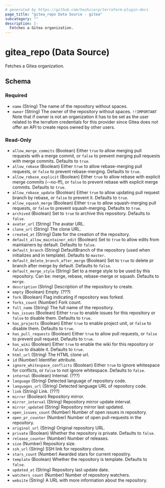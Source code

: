 ```yaml
---
# generated by https://github.com/hashicorp/terraform-plugin-docs
page_title: "gitea_repo Data Source - gitea"
subcategory: ""
description: |-
  Fetches a Gitea organization.
---
```


# gitea_repo (Data Source)

Fetches a Gitea organization.



<!-- schema generated by tfplugindocs -->
## Schema

### Required

- `name` (String) The name of the repository without spaces.
- `owner` (String) The owner of the repository without spaces. `!!IMPORTANT` Note that if owner is not an organization it has to be set as the user related to the terrafom credentials for this provider since Gitea does not offer an API to create repos owned by other users.

### Read-Only

- `allow_merge_commits` (Boolean) Either `true` to allow merging pull requests with a merge commit, or `false` to prevent merging pull requests with merge commits. Defaults to `true`.
- `allow_rebase` (Boolean) Either `true` to allow rebase-merging pull requests, or `false` to prevent rebase-merging. Defaults to `true`.
- `allow_rebase_explicit` (Boolean) Either `true` to allow rebase with explicit merge commits (--no-ff), or `false` to prevent rebase with explicit merge commits. Defaults to `true`.
- `allow_rebase_update` (Boolean) Either `true` to allow updating pull request branch by rebase, or `false` to prevent it. Defaults to `true`.
- `allow_squash_merge` (Boolean) Either `true` to allow squash-merging pull requests, or `false` to prevent squash-merging. Defaults to `true`.
- `archived` (Boolean) Set to `true` to archive this repository. Defaults to `false`.
- `avatar_url` (String) The avatar URL.
- `clone_url` (String) The clone URL.
- `created_at` (String) Date for the creation of the repository.
- `default_allow_maintainer_edit` (Boolean) Set to `true` to allow edits from maintainers by default. Defaults to `false`.
- `default_branch` (String) DefaultBranch of the repository (used when initializes and in template). Defaults to `master`.
- `default_delete_branch_after_merge` (Boolean) Set to `true` to delete pr branch after merge by default. Defaults to `false`.
- `default_merge_style` (String) Set to a merge style to be used by this repository. Can be: merge, rebase, rebase-merge or squash. Defaults to `merge`.
- `description` (String) Description of the repository to create.
- `empty` (Boolean) Empty. (???)
- `fork` (Boolean) Flag indicating if repository was forked.
- `forks_count` (Number) Fork count.
- `full_name` (String) The full name of the repository.
- `has_issues` (Boolean) Either `true` to enable issues for this repository or `false` to disable them. Defaults to `true`.
- `has_projects` (Boolean) Either `true` to enable project unit, or `false` to disable them. Defaults to `true`.
- `has_pull_requests` (Boolean) Either `true` to allow pull requests, or `false` to prevent pull request. Defaults to `true`.
- `has_wiki` (Boolean) Either `true` to enable the wiki for this repository or `false` to disable it. Defaults to `true`.
- `html_url` (String) The HTML clone url.
- `id` (Number) Identifier attribute.
- `ignore_whitespace_conflicts` (Boolean) Either `true` to ignore whitespace for conflicts, or `false` to not ignore whitespace. Defaults to `false`.
- `internal` (Boolean) Internal. (???)
- `language` (String) Detected language of repository code.
- `languages_url` (String) Detected language URL of repository code.
- `link` (String) Link. (???)
- `mirror` (Boolean) Repository mirror.
- `mirror_interval` (String) Repository mirror update interval.
- `mirror_updated` (String) Repository mirror last updated.
- `open_issues_count` (Number) Number of open issues in repository.
- `open_pr_counter` (Number) Number of open pull-requests in the repository.
- `original_url` (String) Original repository URL.
- `private` (Boolean) Whether the repository is private. Defaults to `false`.
- `release_counter` (Number) Number of releases.
- `size` (Number) Repository size.
- `ssh_url` (String) SSH link for repository clone.
- `stars_count` (Number) Awarded stars for current repostiry.
- `template` (Boolean) Whether the repository is template. Defaults to `false`.
- `updated_at` (String) Repository last update date.
- `watchers_count` (Number) Number of repository watchers.
- `website` (String) A URL with more information about the repository.



